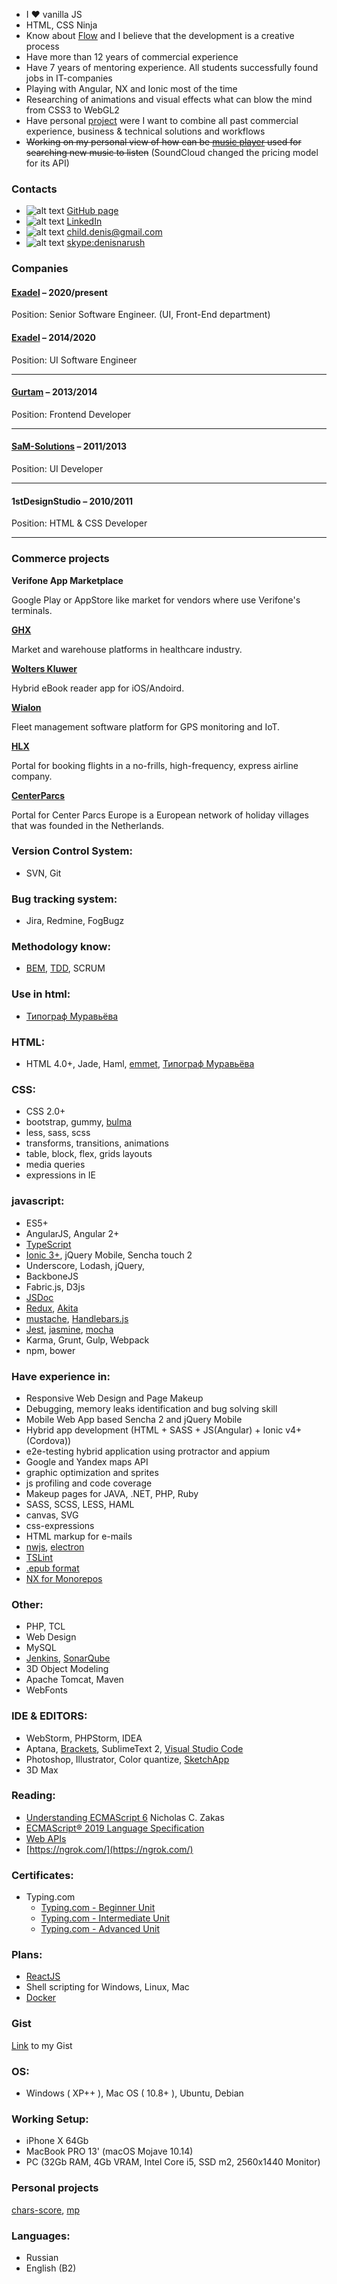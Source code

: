 - I ❤ vanilla JS
- HTML, CSS Ninja
- Know about [Flow](https://en.wikipedia.org/wiki/Flow_(psychology)) and I believe that the development is a creative process
- Have more than 12 years of commercial experience
- Have 7 years of mentoring experience. All students successfully found jobs in IT-companies
- Playing with Angular, NX and Ionic most of the time
- Researching of animations and visual effects what can blow the mind from CSS3 to WebGL2
- Have personal [project](https://github.com/users/denisnarush/projects/6) were I want to combine all past commercial experience, business & technical solutions and workflows
- ~~Working on my personal view of how can be [music player](https://github.com/denisnarush/mp) used for searching new music to listen~~ (SoundCloud changed the pricing model for its API)

### Contacts
- ![alt text][github-icon] [GitHub page](https://github.com/denisnarush)
- ![alt text][linkedin-icon] [LinkedIn](https://www.linkedin.com/in/denisnarush/)
- ![alt text][email-icon] [child.denis@gmail.com](mailto:child.denis@gmail.com)
- ![alt text][skype-icon] [skype:denisnarush](skype:denisnarush?chat)


### Companies
#### [Exadel](https://exadel.com) – 2020/present
Position: Senior Software Engineer. (UI, Front-End department)

#### [Exadel](https://exadel.com) – 2014/2020
Position: UI Software Engineer

___
#### [Gurtam](https://gurtam.com) – 2013/2014
Position: Frontend Developer

___
#### [SaM-Solutions](https://www.sam-solutions.com) – 2011/2013
Position: UI Developer

___
#### 1stDesignStudio – 2010/2011
Position: HTML & CSS Developer

___

### Commerce projects
**Verifone App Marketplace**

Google Play or AppStore like market for vendors where use Verifone's terminals.


[**GHX**](https://ghx.com)

Market and warehouse platforms in healthcare industry.


[**Wolters Kluwer**](https://wolterskluwer.com)

Hybrid eBook reader app for iOS/Andoird.


[**Wialon**](https://gurtam.com/en/wialon)

Fleet management software platform for GPS monitoring and IoT.


[**HLX**](https://www.hlx.com)

Portal for booking flights in a no-frills, high-frequency, express airline company.

[**CenterParcs**](https://www.centerparcs.com)

Portal for Center Parcs Europe is a European network of holiday villages that was founded in the Netherlands.


### Version Control System:
- SVN, Git

### Bug tracking system:
- Jira, Redmine, FogBugz

### Methodology know:
- [BEM](https://en.bem.info/), [TDD](https://en.wikipedia.org/wiki/Test-driven_development), SCRUM

### Use in html:
- [Типограф Муравьёва](http://mdash.ru)

### HTML:
- HTML 4.0+, Jade, Haml, [emmet](https://emmet.io), [Типограф Муравьёва](http://mdash.ru)

### CSS:
- CSS 2.0+
- bootstrap, gummy, [bulma](https://bulma.io/)
- less, sass, scss
- transforms, transitions, animations
- table, block, flex, grids layouts
- media queries
- expressions in IE

### javascript:
- ES5+
- AngularJS, Angular 2+
- [TypeScript](https://www.typescriptlang.org)
- [Ionic 3+](https://ionicframework.com/), jQuery Mobile, Sencha touch 2
- Underscore, Lodash, jQuery,
- BackboneJS
- Fabric.js, D3js
- [JSDoc](https://jsdoc.app)
- [Redux](https://redux.js.org/), [Akita](https://netbasal.gitbook.io/akita/)
- [mustache](https://mustache.github.io), [Handlebars.js](http://handlebarsjs.com)
- [Jest](https://jestjs.io/), [jasmine](https://jasmine.github.io), [mocha](https://mochajs.org)
- Karma, Grunt, Gulp, Webpack
- npm, bower

### Have experience in:
- Responsive Web Design and Page Makeup
- Debugging, memory leaks identification and bug solving skill
- Mobile Web App based Sencha 2 and jQuery Mobile
- Hybrid app development (HTML + SASS + JS(Angular) + Ionic v4+(Cordova))
- e2e-testing hybrid application using protractor and appium
- Google and Yandex maps API
- graphic optimization and sprites
- js profiling and code coverage
- Makeup pages for JAVA, .NET, PHP, Ruby
- SASS, SCSS, LESS, HAML
- canvas, SVG
- css-expressions
- HTML markup for e-mails
- [nwjs](https://nwjs.io), [electron](https://electronjs.org)
- [TSLint](https://palantir.github.io/tslint/)
- [.epub format](https://en.wikipedia.org/wiki/EPUB)
- [NX for Monorepos](https://nx.dev/)

### Other:
- PHP, TCL
- Web Design
- MySQL
- [Jenkins](https://jenkins.io), [SonarQube](https://www.sonarqube.org)
- 3D Object Modeling
- Apache Tomcat, Maven
- WebFonts

### IDE & EDITORS:
- WebStorm, PHPStorm, IDEA
- Aptana, [Brackets](http://brackets.io/), SublimeText 2, [Visual Studio Code](https://code.visualstudio.com/)
- Photoshop, Illustrator, Color quantize, [SketchApp](https://www.sketchapp.com)
- 3D Max

### Reading:
- [Understanding ECMAScript 6](https://github.com/nzakas/understandinges6) Nicholas C. Zakas
- [ECMAScript® 2019 Language Specification](https://tc39.github.io/ecma262/)
- [Web APIs](https://developer.mozilla.org/en-US/docs/Web/API)
- [https://ngrok.com/](https://ngrok.com/)

### Certificates:
- Typing.com
  - [Typing.com - Beginner Unit](https://www.typing.com/apiv1/student/units/1/108551407/certificate)
  - [Typing.com - Intermediate Unit](https://www.typing.com/apiv1/student/units/2/108551407/certificate)
  - [Typing.com - Advanced Unit](https://www.typing.com/apiv1/student/units/3/108551407/certificate)

### Plans:
- [ReactJS](https://reactjs.org/)
- Shell scripting for Windows, Linux, Mac
- [Docker](https://www.docker.com/)

### Gist
[Link](https://gist.github.com/denisnarush) to my Gist

### OS:
- Windows ( XP++ ), Mac OS ( 10.8+ ), Ubuntu, Debian

### Working Setup:
- iPhone X 64Gb
- MacBook PRO 13' (macOS Mojave 10.14)
- PC (32Gb RAM, 4Gb VRAM, Intel Core i5, SSD m2, 2560x1440 Monitor)

### Personal projects
[chars-score](https://github.com/denisnarush/chars-score), [mp](https://github.com/denisnarush/mp)

### Languages:
- Russian
- English (B2)

[skype-icon]: https://img.icons8.com/windows/20/000000/skype.png "Skype Icon"
[email-icon]: https://img.icons8.com/windows/20/000000/email.png "Email Icon"
[github-icon]: https://img.icons8.com/windows/20/000000/github.png "GitHub Icon"
[linkedin-icon]: https://img.icons8.com/windows/20/000000/linkedin.png "LinkedIn Icon"
